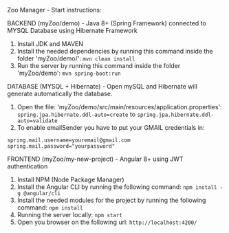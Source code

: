 Zoo Manager - Start instructions:

BACKEND (myZoo/demo) - Java 8+ (Spring Framework) connected to MYSQL Database using Hibernate Framework
1. Install JDK and MAVEN
2. Install the needed dependencies by running this command inside the folder 'myZoo/demo/':
``` mvn clean install ```
3. Run the server by running this command inside the folder 'myZoo/demo':
```mvn spring-boot:run```

DATABASE (MYSQL + Hibernate) - Open mySQL and Hibernate will generate automatically the database.
1. Open the file: 'myZoo/demo/src/main/resources/application.properties':
```spring.jpa.hibernate.ddl-auto=create``` to ```spring.jpa.hibernate.ddl-auto=validate```
2. To enable emailSender you have to put your GMAIL credentials in:
```
spring.mail.username=youremail@gmail.com
spring.mail.password="yourpassword"
```

FRONTEND (myZoo/my-new-project) - Angular 8+ using JWT authentication
1. Install NPM (Node Package Manager)
2. Install the Angular CLI by running the following command:
```npm install -g @angular/cli```
3. Install the needed modules for the project by running the following command:
```npm install```
4. Running the server locally:
```npm start```
5. Open you browser on the following url:
```http://localhost:4200/```

